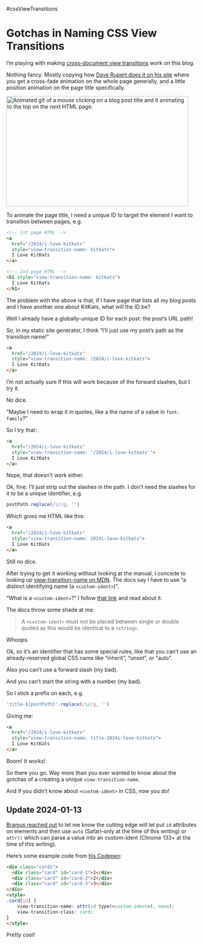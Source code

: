 #cssViewTransitions

# Gotchas in Naming CSS View Transitions

I’m playing with making [cross-document view transitions](https://developer.chrome.com/docs/web-platform/view-transitions/cross-document) work on this blog. 

Nothing fancy. Mostly copying how [Dave Rupert does it on his site](https://daverupert.com/2023/05/getting-started-view-transitions/) where you get a cross-fade animation on the whole page generally, and a little position animation on the page title specifically.

<img src="https://cdn.jim-nielsen.com/blog/2025/view-transitions-blog.gif" width="480" height="291" alt="Animated gif of a mouse clicking on a blog post title and it animating to the top on the next HTML page." />

To animate the page title, I need a unique ID to target the element I want to transition between pages, e.g.

```html
<!-- 1st page HTML -->
<a
  href="/2024/i-love-kitkats"
  style="view-transition-name: kitkats">
  I Love KitKats
</a>

<!-- 2nd page HTML -->
<h1 style="view-transition-name: kitkats">
  I Love KitKats
</h1>
```

The problem with the above is that, if I have page that lists all my blog posts and I have another one about KitKats, what will the ID be?

Well I already have a globally-unique ID for each post: the post’s URL path!

So, in my static site generator, I think “I’ll just use my post’s path as the transition name!” 

```html
<a
  href="/2024/i-love-kitkats"
  style="view-transition-name: /2024/i-love-kitkats">
  I Love KitKats
</a>  
```

I’m not actually sure if this will work because of the forward slashes, but I try it.

No dice.

“Maybe I need to wrap it in quotes, like a the name of a value in `font-family`?” 

So I try that:

```html
<a
  href="/2024/i-love-kitkats"
  style="view-transition-name: '/2024/i-love-kitkats'">
  I Love KitKats
</a>  
```

Nope, that doesn't work either.

Ok, fine. I’ll just strip out the slashes in the path. I don’t need the slashes for it to be a unique identifier, e.g.

```js
postPath.replace(/\//g, '')
```

Which gives me HTML like this:

```html
<a
  href="/2024/i-love-kitkats"
  style="view-transition-name: 2024i-love-kitkats">
  I Love KitKats
</a> 
```

Still no dice.

After trying to get it working without looking at the manual, I concede to looking up [view-transition-name on MDN](https://developer.mozilla.org/en-US/docs/Web/CSS/view-transition-name). The docs say I have to use “a distinct identifying name (a `<custom-ident>`)”. 

“What is a `<custom-ident>`?” I follow [that link](https://developer.mozilla.org/en-US/docs/Web/CSS/custom-ident) and read about it.

The docs throw some shade at me:

> A `<custom-ident>` must not be placed between single or double quotes as this would be identical to a `<string>`.

Whoops.

Ok, so it’s an identifier that has some special rules, like that you can’t use an already-reserved global CSS name like “inherit”, “unset”, or “auto”.

Also you can’t use a forward slash (my bad).

And you can’t start the string with a number (my bad).

So I stick a prefix on each, e.g.

```js
'title-${postPath}'.replace(/\//g, '')
```

Giving me:

```html
<a
  href="/2024/i-love-kitkats"
  style="view-transition-name: title-2024i-love-kitkats">
  I Love KitKats
</a> 
```

Boom! It works!

So there you go. Way more than you ever wanted to know about the gotchas of a creating a unique `view-transition-name`.

And if you didn’t know about `<custom-ident>` in CSS, now you do!

## Update 2024-01-13

[Bramus reached out](https://front-end.social/@bramus/113820236476349197) to let me know the cutting edge will let put `id` attributes on elements and then use `auto` (Safari-only at the time of this writing) or `attr()` which can parse a value into an custom-ident (Chrome 133+ at the time of this writing).

Here’s some example code from [his Codepen](https://codepen.io/bramus/pen/wBwpgaj):

```html
<div class="cards">
  <div class="card" id="card-1">1</div>
  <div class="card" id="card-2">2</div>
  <div class="card" id="card-3">3</div>
</div>
<style>
.card[id] {
	view-transition-name: attr(id type(<custom-ident>), none);
	view-transition-class: card;
}
</style>
```

Pretty cool!